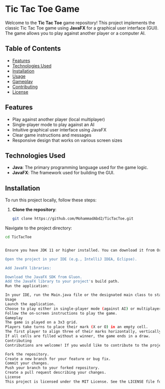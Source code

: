 # Tic Tac Toe Game

Welcome to the **Tic Tac Toe** game repository! This project implements the classic Tic Tac Toe game using **JavaFX** for a graphical user interface (GUI). The game allows you to play against another player or a computer AI.

## Table of Contents

- [Features](#features)
- [Technologies Used](#technologies-used)
- [Installation](#installation)
- [Usage](#usage)
- [Gameplay](#gameplay)
- [Contributing](#contributing)
- [License](#license)

## Features

- Play against another player (local multiplayer)
- Single-player mode to play against an AI
- Intuitive graphical user interface using JavaFX
- Clear game instructions and messages
- Responsive design that works on various screen sizes

## Technologies Used

- **Java**: The primary programming language used for the game logic.
- **JavaFX**: The framework used for building the GUI.

## Installation

To run this project locally, follow these steps:

1. **Clone the repository**:

   ```bash
   git clone https://github.com/MohammadAbd2/TicTacToe.git

Navigate to the project directory:
```bash
cd TicTacToe


Ensure you have JDK 11 or higher installed. You can download it from Oracle's website or use a package manager.

Open the project in your IDE (e.g., IntelliJ IDEA, Eclipse).

Add JavaFX libraries:

Download the JavaFX SDK from Gluon.
Add the JavaFX library to your project's build path.
Run the application:

In your IDE, run the Main.java file or the designated main class to start the game.
Usage
Launch the application.
Choose to play either in single-player mode (against AI) or multiplayer mode.
Follow the on-screen instructions to play the game.
Gameplay
The game is played on a 3x3 grid.
Players take turns to place their mark (X or O) in an empty cell.
The first player to align three of their marks horizontally, vertically, or diagonally wins the game.
If all cells are filled without a winner, the game ends in a draw.
Contributing
Contributions are welcome! If you would like to contribute to the project, please follow these steps:

Fork the repository.
Create a new branch for your feature or bug fix.
Commit your changes.
Push your branch to your forked repository.
Create a pull request describing your changes.
License
This project is licensed under the MIT License. See the LICENSE file for details.

